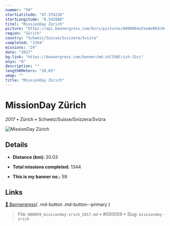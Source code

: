 ```yaml
---
nummer: "59"
startLatitude: "47.374226"
startLongitude: "8.542888"
titel: "MissionDay Zürich"
picture: "https://api.bannergress.com/bnrs/pictures/60989b4a7ea4e993c9d23756812cb691"
region: "Zürich"
country: "Schweiz/Suisse/Svizzera/Svizra"
completed: "1344"
missions: "24"
date: "2017"
bg-link: "https://bannergress.com/banner/md-z%C3%BCrich-32cc"
onyx: "0"
description: ""
lengthKMeters: "20,03"
umap: ""
title: "MissionDay Zürich"
---
```

# MissionDay Zürich

*2017* • Zürich • Schweiz/Suisse/Svizzera/Svizra

![MissionDay Zürich](https://api.bannergress.com/bnrs/pictures/60989b4a7ea4e993c9d23756812cb691)

## Details
- **Distance (km):** 20.03

- **Total missions completed:** 1344
- **This is my banner no.:** 59




## Links
[🔗 Bannergress](https://bannergress.com/banner/md-z%C3%BCrich-32cc){ .md-button .md-button--primary }



> File: `000059_missionday-zrich_2017.md` • #000059 • Slug: `missionday-zrich`

